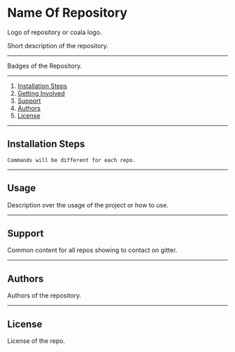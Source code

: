 <!-- Here it starts-->
# Name Of Repository

Logo of repository or coala logo.

Short description of the repository.

***

Badges of the Repository.

***

1. [Installation Steps](#install)
2. [Getting Involved](#getinvolved)
3. [Support](#support)
4. [Authors](#authors)
5. [License](#license)

***

<a name="install"></a>
## Installation Steps

```
Commands will be different for each repo.
```

***

<a name="getinvolved"></a>
## Usage
Description over the usage of the project or how to use.

***

<a name="support"></a>
## Support
Common content for all repos showing to contact on gitter.

***

<a name="authors"></a>
## Authors
Authors of the repository.

***

<a name="license"></a>
## License
License of the repo.
